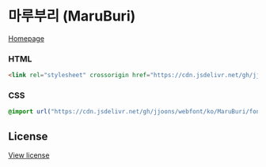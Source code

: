 # 마루부리 (MaruBuri)

[Homepage](https://hangeul.naver.com/font/maru)

### HTML
```html
<link rel="stylesheet" crossorigin href="https://cdn.jsdelivr.net/gh/jjoons/webfont/ko/MaruBuri/font.min.css" />
```

### CSS
```css
@import url("https://cdn.jsdelivr.net/gh/jjoons/webfont/ko/MaruBuri/font.min.css");
```

## License
[View license](LICENSE.txt)
